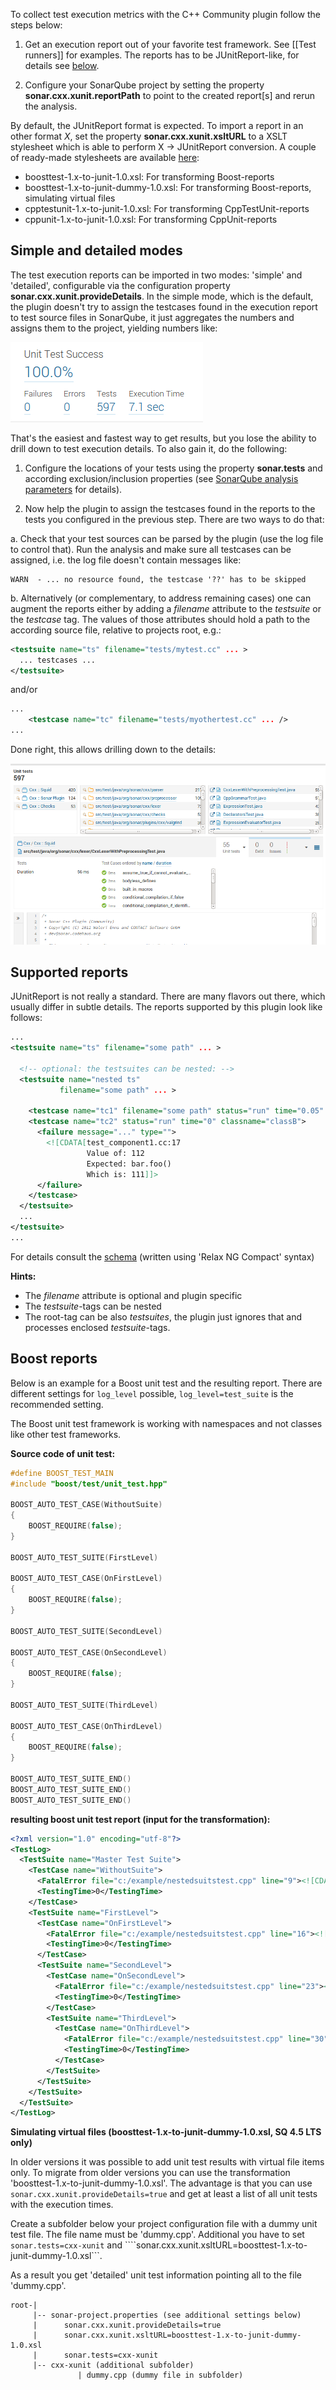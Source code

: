 To collect test execution metrics with the C++ Community plugin follow
the steps below:

1. Get an execution report out of your favorite test framework. See
[[Test runners]] for examples. The reports has to be JUnitReport-like, for details see [below](#supported-reports).

2. Configure your SonarQube project by setting the property
**sonar.cxx.xunit.reportPath** to point to the created report[s] and
rerun the analysis.

By default, the JUnitReport format is expected. To import a report in
an other format _X_, set the property **sonar.cxx.xunit.xsltURL** to a
XSLT stylesheet which is able to perform X -> JUnitReport
conversion. A couple of ready-made stylesheets are available
[here](https://github.com/SonarOpenCommunity/sonar-cxx/tree/master/cxx-sensors/src/main/resources/xsl):

* boosttest-1.x-to-junit-1.0.xsl:       For transforming Boost-reports
* boosttest-1.x-to-junit-dummy-1.0.xsl: For transforming Boost-reports, simulating virtual files
* cpptestunit-1.x-to-junit-1.0.xsl:     For transforming CppTestUnit-reports
* cppunit-1.x-to-junit-1.0.xsl:         For transforming CppUnit-reports

## Simple and detailed modes
The test execution reports can be imported in two modes: 'simple' and
'detailed', configurable via the configuration property
**sonar.cxx.xunit.provideDetails**. In the simple mode, which is the default, the plugin doesn't
try to assign the testcases found in the execution report to test
source files in SonarQube, it just aggregates the numbers and assigns
them to the project, yielding numbers like:

![Test metrics](images/testmetrics.png)

That's the easiest and fastest way to get results, but you lose the
ability to drill down to test execution details. To also gain it, do the following:

1. Configure the locations of your tests using the property
**sonar.tests** and according exclusion/inclusion properties (see
[SonarQube analysis parameters](http://docs.sonarqube.org/display/SONAR/Analysis+Parameters) for
details).

2. Now help the plugin to assign the testcases found in the reports to
the tests you configured in the previous step. There are two ways to
do that:

a. Check that your test sources can be parsed by the plugin (use the
log file to control that). Run the analysis and make sure all
testcases can be assigned, i.e. the log file doesn't contain messages
like:

```
WARN  - ... no resource found, the testcase '??' has to be skipped
```

b. Alternatively (or complementary, to address remaining cases) one
can augment the reports either by adding a *filename* attribute to the
*testsuite* or the *testcase* tag.  The values of those attributes
should hold a path to the according source file, relative to projects
root, e.g.:

```XML
<testsuite name="ts" filename="tests/mytest.cc" ... >
  ... testcases ...
</testsuite>
```

and/or

```XML
...
    <testcase name="tc" filename="tests/myothertest.cc" ... />
...

```

Done right, this allows drilling down to the details:

![Test details](images/testdetails.png)


## Supported reports
JUnitReport is not really a standard. There are many flavors out
there, which usually differ in subtle details. The reports supported
by this plugin look like follows:

```XML
...
<testsuite name="ts" filename="some path" ... >

  <!-- optional: the testsuites can be nested: -->
  <testsuite name="nested ts"
           filename="some path" ... >

    <testcase name="tc1" filename="some path" status="run" time="0.05" classname="classA"/>
    <testcase name="tc2" status="run" time="0" classname="classB">
      <failure message="..." type="">
        <![CDATA[test_component1.cc:17
                 Value of: 112
                 Expected: bar.foo()
                 Which is: 111]]>
      </failure>
    </testcase>
  </testsuite>
  ...
</testsuite>
...
```

For details consult the
[schema](https://github.com/wenns/sonar-cxx/blob/master/integration-tests/features/xunit.rnc)
(written using 'Relax NG Compact' syntax)

**Hints:**
* The *filename* attribute is optional and plugin specific
* The *testsuite*-tags can be nested
* The root-tag can be also *testsuites*, the plugin just ignores that and processes enclosed *testsuite*-tags.

## Boost reports

Below is an example for a Boost unit test and the resulting report. There are different settings for ```log_level``` possible, ```log_level=test_suite``` is the recommended setting.

The Boost unit test framework is working with namespaces and not classes like other test frameworks.

**Source code of unit test:**
```C++
#define BOOST_TEST_MAIN
#include "boost/test/unit_test.hpp"

BOOST_AUTO_TEST_CASE(WithoutSuite)
{
	BOOST_REQUIRE(false);
}

BOOST_AUTO_TEST_SUITE(FirstLevel)

BOOST_AUTO_TEST_CASE(OnFirstLevel)
{
	BOOST_REQUIRE(false);
}

BOOST_AUTO_TEST_SUITE(SecondLevel)

BOOST_AUTO_TEST_CASE(OnSecondLevel)
{
	BOOST_REQUIRE(false);
}

BOOST_AUTO_TEST_SUITE(ThirdLevel)

BOOST_AUTO_TEST_CASE(OnThirdLevel)
{
	BOOST_REQUIRE(false);
}

BOOST_AUTO_TEST_SUITE_END()
BOOST_AUTO_TEST_SUITE_END()
BOOST_AUTO_TEST_SUITE_END()
```

**resulting boost unit test report (input for the transformation):**

```XML
<?xml version="1.0" encoding="utf-8"?>
<TestLog>
  <TestSuite name="Master Test Suite">
    <TestCase name="WithoutSuite">
      <FatalError file="c:/example/nestedsuitstest.cpp" line="9"><![CDATA[critical check false failed]]></FatalError>
      <TestingTime>0</TestingTime>
    </TestCase>
    <TestSuite name="FirstLevel">
      <TestCase name="OnFirstLevel">
        <FatalError file="c:/example/nestedsuitstest.cpp" line="16"><![CDATA[critical check false failed]]></FatalError>
        <TestingTime>0</TestingTime>
      </TestCase>
      <TestSuite name="SecondLevel">
        <TestCase name="OnSecondLevel">
          <FatalError file="c:/example/nestedsuitstest.cpp" line="23"><![CDATA[critical check false failed]]></FatalError>
          <TestingTime>0</TestingTime>
        </TestCase>
        <TestSuite name="ThirdLevel">
          <TestCase name="OnThirdLevel">
            <FatalError file="c:/example/nestedsuitstest.cpp" line="30"><![CDATA[critical check false failed]]></FatalError>
            <TestingTime>0</TestingTime>
          </TestCase>
        </TestSuite>
      </TestSuite>
    </TestSuite>
  </TestSuite>
</TestLog>
```


**Simulating virtual files (boosttest-1.x-to-junit-dummy-1.0.xsl, SQ 4.5 LTS only)**

In older versions it was possible to add unit test results with virtual file items only. To migrate from older versions you can use the transformation 'boosttest-1.x-to-junit-dummy-1.0.xsl'. The advantage is that you can use ```sonar.cxx.xunit.provideDetails=true``` and get at least a list of all unit tests with the execution times.

Create a subfolder below your project configuration file with a dummy unit test file. The file name must be 'dummy.cpp'. Additional you have to set ```sonar.tests=cxx-xunit``` and ````sonar.cxx.xunit.xsltURL=boosttest-1.x-to-junit-dummy-1.0.xsl```.

As a result you get 'detailed' unit test information pointing all to the file 'dummy.cpp'.

```
root-|
     |-- sonar-project.properties (see additional settings below)
     |      sonar.cxx.xunit.provideDetails=true
     |      sonar.cxx.xunit.xsltURL=boosttest-1.x-to-junit-dummy-1.0.xsl
     |      sonar.tests=cxx-xunit
     |-- cxx-xunit (additional subfolder)
               | dummy.cpp (dummy file in subfolder)
```